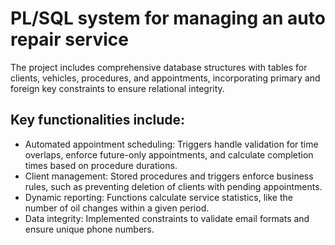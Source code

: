 # PL/SQL system for managing an auto repair service
The project includes comprehensive database structures with tables for clients, vehicles, procedures, and appointments, incorporating primary and foreign key constraints to ensure relational integrity. 

## Key functionalities include:
- Automated appointment scheduling: Triggers handle validation for time overlaps, enforce future-only appointments, and calculate completion times based on procedure durations.
 - Client management: Stored procedures and triggers enforce business rules, such as preventing deletion of clients with pending appointments.
- Dynamic reporting: Functions calculate service statistics, like the number of oil changes within a given period.
- Data integrity: Implemented constraints to validate email formats and ensure unique phone numbers.
